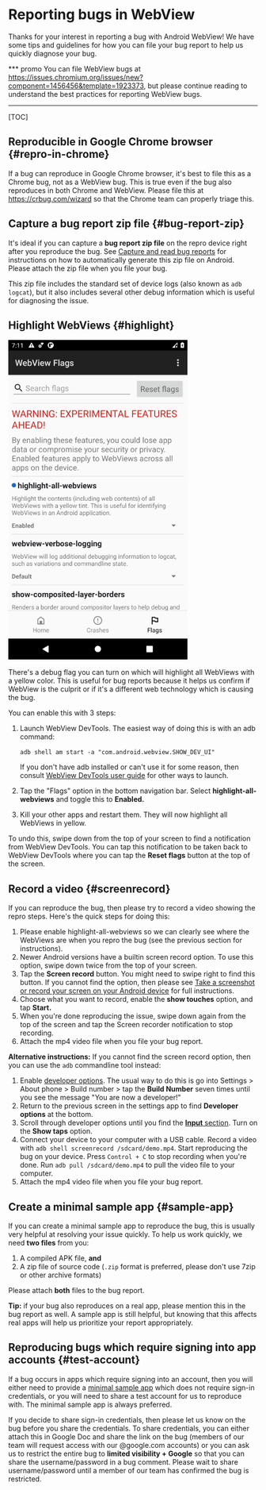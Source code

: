 # Reporting bugs in WebView

Thanks for your interest in reporting a bug with Android WebView! We have some
tips and guidelines for how you can file your bug report to help us quickly
diagnose your bug.

*** promo
You can file WebView bugs at
https://issues.chromium.org/issues/new?component=1456456&template=1923373, but
please continue reading to understand the best practices for reporting WebView
bugs.
***

[TOC]

## Reproducible in Google Chrome browser {#repro-in-chrome}

If a bug can reproduce in Google Chrome browser, it's best to file this as a
Chrome bug, not as a WebView bug. This is true even if the bug also reproduces
in both Chrome and WebView. Please file this at https://crbug.com/wizard so that
the Chrome team can properly triage this.

## Capture a bug report zip file {#bug-report-zip}

It's ideal if you can capture a **bug report zip file** on the repro device
right after you reproduce the bug. See [Capture and read bug
reports](https://developer.android.com/studio/debug/bug-report) for instructions
on how to automatically generate this zip file on Android. Please attach the zip
file when you file your bug.

This zip file includes the standard set of device logs (also known as `adb
logcat`), but it also includes several other debug information which is useful
for diagnosing the issue.

## Highlight WebViews {#highlight}

![WebView flag UI](images/webview_flag_ui.png)

There's a debug flag you can turn on which will highlight all WebViews with a
yellow color. This is useful for bug reports because it helps us confirm if
WebView is the culprit or if it's a different web technology which is causing
the bug.

You can enable this with 3 steps:

1. Launch WebView DevTools. The easiest way of doing this is with an adb
   command:

   ```shell
   adb shell am start -a "com.android.webview.SHOW_DEV_UI"
   ```

   If you don't have adb installed or can't use it for some reason, then consult
   [WebView DevTools user guide](./developer-ui.md) for other ways to launch.
2. Tap the "Flags" option in the bottom navigation bar. Select
   **highlight-all-webviews** and toggle this to **Enabled.**
3. Kill your other apps and restart them. They will now highlight all WebViews
   in yellow.

To undo this, swipe down from the top of your screen to find a notification from
WebView DevTools. You can tap this notification to be taken back to WebView
DevTools where you can tap the **Reset flags** button at the top of the screen.

## Record a video {#screenrecord}

If you can reproduce the bug, then please try to record a video showing the
repro steps. Here's the quick steps for doing this:

1. Please enable highlight-all-webviews so we can clearly see where the WebViews
   are when you repro the bug (see the previous section for instructions).
2. Newer Android versions have a builtin screen record option. To use this
   option, swipe down twice from the top of your screen.
3. Tap the **Screen record** button. You might need to swipe right to find this
   button. If you cannot find the option, then please see [Take a screenshot or
   record your screen on your Android
   device](https://support.google.com/android/answer/9075928?hl=en) for full
   instructions.
4. Choose what you want to record, enable the **show touches** option, and tap
   **Start.**
5. When you're done reproducing the issue, swipe down again from the top of the
   screen and tap the Screen recorder notification to stop recording.
6. Attach the mp4 video file when you file your bug report.

**Alternative instructions:** If you cannot find the screen record option, then
you can use the `adb` commandline tool instead:

1. Enable [developer
   options](https://developer.android.com/studio/debug/dev-options). The usual
   way to do this is go into Settings > About phone > Build number > tap the
   **Build Number** seven times until you see the message "You are now a
   developer!"
2. Return to the previous screen in the settings app to find **Developer
   options** at the bottom.
3. Scroll through developer options until you find the [**Input**
   section](https://developer.android.com/studio/debug/dev-options#input). Turn
   on the **Show taps** option.
4. Connect your device to your computer with a USB cable. Record a video with
   `adb shell screenrecord /sdcard/demo.mp4`. Start reproducing the bug on your
   device. Press `Control + C` to stop recording when you're done. Run
   `adb pull /sdcard/demo.mp4` to pull the video file to your computer.
5. Attach the mp4 video file when you file your bug report.

## Create a minimal sample app {#sample-app}

If you can create a minimal sample app to reproduce the bug, this is usually
very helpful at resolving your issue quickly. To help us work quickly, we need
**two files** from you:

1. A compiled APK file, **and**
2. A zip file of source code (`.zip` format is preferred, please don't use 7zip
   or other archive formats)

Please attach **both** files to the bug report.

**Tip:** if your bug also reproduces on a real app, please mention this in the
bug report as well. A sample app is still helpful, but knowing that this affects
real apps will help us prioritize your report appropriately.

## Reproducing bugs which require signing into app accounts {#test-account}

If a bug occurs in apps which require signing into an account, then you will
either need to provide a [minimal sample app](#sample-app) which does not
require sign-in credentials, or you will need to share a test account for us to
reproduce with. The minimal sample app is always preferred.

If you decide to share sign-in credentials, then please let us know on the bug
before you share the credentials. To share credentials, you can either attach
this in Google Doc and share the link on the bug (members of our team will
request access with our @google.com accounts) or you can ask us to restrict the
entire bug to **limited visibility + Google** so that you can share the
username/password in a bug comment. Please wait to share username/password until
a member of our team has confirmed the bug is restricted.
